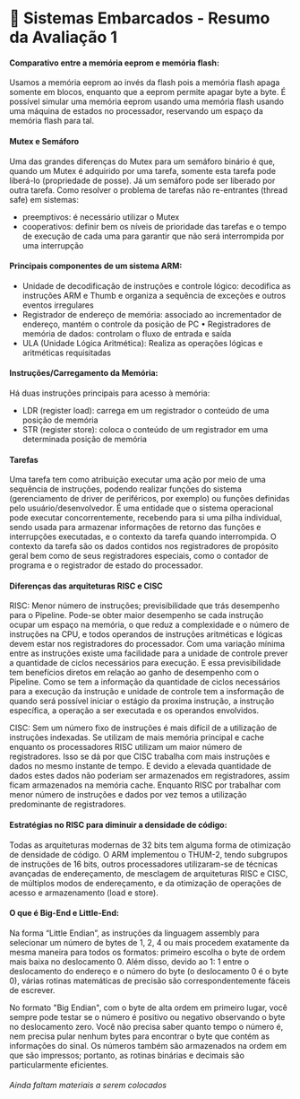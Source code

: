 # 	:bookmark_tabs: Sistemas Embarcados - Resumo da Avaliação 1

#### Comparativo entre a memória eeprom e memória flash:

Usamos a memória eeprom ao invés da flash pois a memória flash apaga somente em blocos, enquanto que a eeprom permite apagar byte a byte. É possível simular uma memória eeprom usando uma memória flash usando uma máquina de estados no processador, reservando um espaço da memória flash para tal.

#### Mutex e Semáforo

Uma das grandes diferenças do Mutex para um semáforo binário é que, quando um Mutex é adquirido por uma tarefa, somente esta tarefa pode liberá-lo (propriedade de posse). Já um semáforo pode ser liberado por outra tarefa.
Como resolver o problema de tarefas não re-entrantes (thread safe) em sistemas: 
* preemptivos: é necessário utilizar o Mutex
* cooperativos: definir bem os níveis de prioridade das tarefas e o tempo de execução de cada uma para garantir que não será interrompida por uma interrupção

#### Principais componentes de um sistema ARM:

* Unidade de decodificação de instruções e controle lógico: decodifica as instruções ARM e Thumb e organiza a sequência de exceções e outros eventos irregulares 
* Registrador de endereço de memória: associado ao incrementador de endereço, mantém o controle da posição de PC • Registradores de memória de dados: controlam o fluxo de entrada e saída 
* ULA (Unidade Lógica Aritmética): Realiza as operações lógicas e aritméticas requisitadas

#### Instruções/Carregamento da Memória:

Há duas instruções principais para acesso à memória: 
* LDR (register load): carrega em um registrador o conteúdo de uma posição de memória
* STR (register store): coloca o conteúdo de um registrador em uma determinada posição de memória

#### Tarefas

Uma tarefa tem como atribuição executar uma ação por meio de uma sequência de instruções, podendo realizar funções do sistema (gerenciamento de driver de periféricos, por exemplo) ou funções definidas pelo usuário/desenvolvedor. É uma entidade que o sistema operacional pode executar concorrentemente, recebendo para si uma pilha individual, sendo usada para armazenar informações de retorno das funções e interrupções executadas, e o contexto da tarefa quando interrompida. O contexto da tarefa são os dados contidos nos registradores de propósito geral  bem como de seus registradores especiais, como o contador de programa e o registrador de estado do processador. 

#### Diferenças das arquiteturas RISC e CISC

RISC: Menor número de instruções; previsibilidade que trás desempenho para o Pipeline. Pode-se obter maior desempenho se cada instrução ocupar um espaço na memória, o que reduz a complexidade e o número de instruções na CPU, e todos operandos de instruções aritméticas e lógicas devem estar nos registradores do processador. Com uma variação mínima entre as instruções existe uma facilidade para a unidade de controle prever a quantidade de ciclos necessários para execução. E essa previsibilidade tem benefícios diretos em relação ao ganho de desempenho com o Pipeline. Como se tem a informação da quantidade de ciclos necessários para a execução da instrução e unidade de controle tem a insformação de quando será possível iniciar o estágio da proxima instrução, a instrução específica, a operação a ser executada e os operandos envolvidos.

CISC: Sem um número fixo de instruções é mais difícil de a utilização de instruções indexadas. Se utilizam de mais memória principal e cache enquanto os processadores RISC utilizam um maior número de registradores. Isso se dá por que CISC trabalha com mais instruções e dados no mesmo instante de tempo. E devido a elevada quantidade de dados estes dados não poderiam ser armazenados em registradores, assim ficam armazenados na memória cache. Enquanto RISC por trabalhar com menor número de instruções e dados por vez temos a utilização predominante de registradores.

#### Estratégias no RISC para diminuir a densidade de código:

Todas as arquiteturas modernas de 32 bits tem alguma forma de otimização de densidade de código. O ARM implementou o THUM-2, tendo subgrupos de instruções de 16 bits, outros processadores utilizaram-se de técnicas avançadas de endereçamento, de mesclagem de arquiteturas RISC e CISC,  de múltiplos modos de endereçamento, e da otimização de operações de acesso e armazenamento (load e store).

#### O que é Big-End e Little-End:

Na forma  “Little Endian”, as instruções da linguagem assembly para selecionar um número de bytes de 1, 2, 4 ou mais procedem exatamente da mesma maneira para todos os formatos: primeiro escolha o byte de ordem mais baixa no deslocamento 0. Além disso, devido ao 1: 1 entre o deslocamento do endereço e o número do byte (o deslocamento 0 é o byte 0), várias rotinas matemáticas de precisão são correspondentemente fáceis de escrever.

No formato "Big Endian", com o byte de alta ordem em primeiro lugar, você sempre pode testar se o número é positivo ou negativo observando o byte no deslocamento zero. Você não precisa saber quanto tempo o número é, nem precisa pular nenhum bytes para encontrar o byte que contém as informações do sinal. Os números também são armazenados na ordem em que são impressos; portanto, as rotinas binárias e decimais são particularmente eficientes.

###### Ainda faltam materiais a serem colocados

















